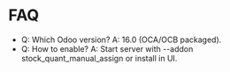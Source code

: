 # FAQ

- Q: Which Odoo version? A: 16.0 (OCA/OCB packaged).
- Q: How to enable? A: Start server with --addon stock_quant_manual_assign or install in UI.
